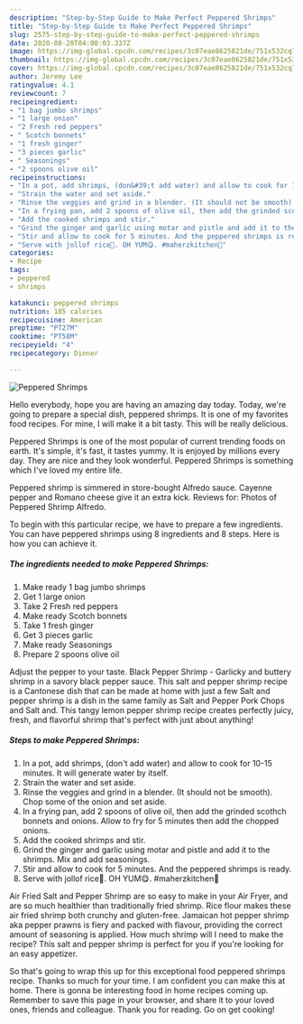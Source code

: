 ```yaml
---
description: "Step-by-Step Guide to Make Perfect Peppered Shrimps"
title: "Step-by-Step Guide to Make Perfect Peppered Shrimps"
slug: 2575-step-by-step-guide-to-make-perfect-peppered-shrimps
date: 2020-08-28T04:00:03.337Z
image: https://img-global.cpcdn.com/recipes/3c07eae8625821de/751x532cq70/peppered-shrimps-recipe-main-photo.jpg
thumbnail: https://img-global.cpcdn.com/recipes/3c07eae8625821de/751x532cq70/peppered-shrimps-recipe-main-photo.jpg
cover: https://img-global.cpcdn.com/recipes/3c07eae8625821de/751x532cq70/peppered-shrimps-recipe-main-photo.jpg
author: Jeremy Lee
ratingvalue: 4.1
reviewcount: 7
recipeingredient:
- "1 bag jumbo shrimps"
- "1 large onion"
- "2 Fresh red peppers"
- " Scotch bonnets"
- "1 fresh ginger"
- "3 pieces garlic"
- " Seasonings"
- "2 spoons olive oil"
recipeinstructions:
- "In a pot, add shrimps, (don&#39;t add water) and allow to cook for 10-15 minutes. It will generate water by itself."
- "Strain the water and set aside."
- "Rinse the veggies and grind in a blender. (It should not be smooth). Chop some of the onion and set aside."
- "In a frying pan, add 2 spoons of olive oil, then add the grinded scothch bonnets and onions. Allow to fry for 5 minutes then add the chopped onions."
- "Add the cooked shrimps and stir."
- "Grind the ginger and garlic using motar and pistle and add it to the shrimps. Mix and add seasonings."
- "Stir and allow to cook for 5 minutes. And the peppered shrimps is ready."
- "Serve with jollof rice🤤. OH YUM😋. #maherzkitchen💖"
categories:
- Recipe
tags:
- peppered
- shrimps

katakunci: peppered shrimps 
nutrition: 185 calories
recipecuisine: American
preptime: "PT27M"
cooktime: "PT58M"
recipeyield: "4"
recipecategory: Dinner

---
```



![Peppered Shrimps](https://img-global.cpcdn.com/recipes/3c07eae8625821de/751x532cq70/peppered-shrimps-recipe-main-photo.jpg)

Hello everybody, hope you are having an amazing day today. Today, we're going to prepare a special dish, peppered shrimps. It is one of my favorites food recipes. For mine, I will make it a bit tasty. This will be really delicious.

Peppered Shrimps is one of the most popular of current trending foods on earth. It's simple, it's fast, it tastes yummy. It is enjoyed by millions every day. They are nice and they look wonderful. Peppered Shrimps is something which I've loved my entire life.

Peppered shrimp is simmered in store-bought Alfredo sauce. Cayenne pepper and Romano cheese give it an extra kick. Reviews for: Photos of Peppered Shrimp Alfredo.


To begin with this particular recipe, we have to prepare a few ingredients. You can have peppered shrimps using 8 ingredients and 8 steps. Here is how you can achieve it.

<!--inarticleads1-->

##### The ingredients needed to make Peppered Shrimps:

1. Make ready 1 bag jumbo shrimps
1. Get 1 large onion
1. Take 2 Fresh red peppers
1. Make ready  Scotch bonnets
1. Take 1 fresh ginger
1. Get 3 pieces garlic
1. Make ready  Seasonings
1. Prepare 2 spoons olive oil


Adjust the pepper to your taste. Black Pepper Shrimp - Garlicky and buttery shrimp in a savory black pepper sauce. This salt and pepper shrimp recipe is a Cantonese dish that can be made at home with just a few Salt and pepper shrimp is a dish in the same family as Salt and Pepper Pork Chops and Salt and. This tangy lemon pepper shrimp recipe creates perfectly juicy, fresh, and flavorful shrimp that&#39;s perfect with just about anything! 

<!--inarticleads2-->

##### Steps to make Peppered Shrimps:

1. In a pot, add shrimps, (don&#39;t add water) and allow to cook for 10-15 minutes. It will generate water by itself.
1. Strain the water and set aside.
1. Rinse the veggies and grind in a blender. (It should not be smooth). Chop some of the onion and set aside.
1. In a frying pan, add 2 spoons of olive oil, then add the grinded scothch bonnets and onions. Allow to fry for 5 minutes then add the chopped onions.
1. Add the cooked shrimps and stir.
1. Grind the ginger and garlic using motar and pistle and add it to the shrimps. Mix and add seasonings.
1. Stir and allow to cook for 5 minutes. And the peppered shrimps is ready.
1. Serve with jollof rice🤤. OH YUM😋. #maherzkitchen💖


Air Fried Salt and Pepper Shrimp are so easy to make in your Air Fryer, and are so much healthier than traditionally fried shrimp. Rice flour makes these air fried shrimp both crunchy and gluten-free. Jamaican hot pepper shrimp aka pepper prawns is fiery and packed with flavour, providing the correct amount of seasoning is applied. How much shrimp will I need to make the recipe? This salt and pepper shrimp is perfect for you if you&#39;re looking for an easy appetizer. 

So that's going to wrap this up for this exceptional food peppered shrimps recipe. Thanks so much for your time. I am confident you can make this at home. There is gonna be interesting food in home recipes coming up. Remember to save this page in your browser, and share it to your loved ones, friends and colleague. Thank you for reading. Go on get cooking!
